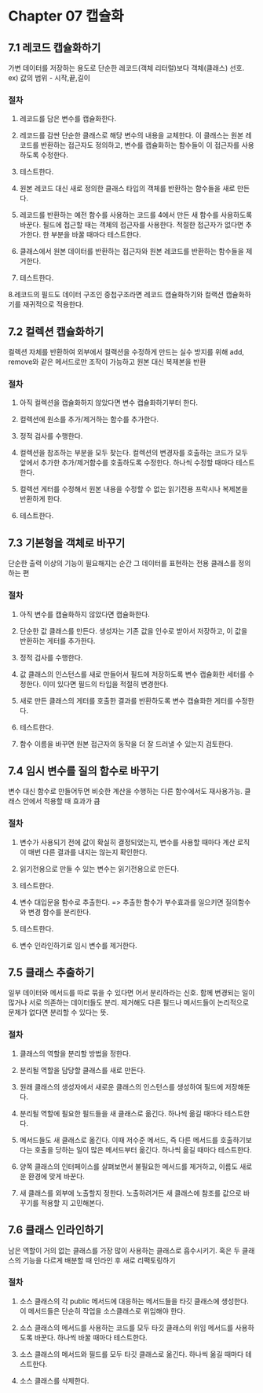 # Chapter 07 캡슐화

## 7.1 레코드 캡슐화하기

가변 데이터를 저장하는 용도로 단순한 레코드(객체 리터럴)보다 객체(클래스) 선호. ex) 값의 범위 - 시작,끝,길이

### 절차

1. 레코드를 담은 변수를 캡슐화한다.

2. 레코드를 감싼 단순한 클래스로 해당 변수의 내용을 교체한다. 이 클래스는 원본 레코드를 반환하는 접근자도 정의하고, 변수를 캡슐화하는 함수들이 이 접근자를 사용하도록 수정한다.

3. 테스트한다.

4. 원본 레코드 대신 새로 정의한 클래스 타입의 객체를 반환하는 함수들을 새로 만든다.

5. 레코드를 반환하는 예전 함수를 사용하는 코드를 4에서 만든 새 함수를 사용하도록 바꾼다. 필드에 접근할 때는 객체의 접근자를 사용한다. 적절한 접근자가 없다면 추가한다. 한 부분을 바꿀 때마다 테스트한다.

6. 클래스에서 원본 데이터를 반환하는 접근자와 원본 레코드를 반환하는 함수들을 제거한다.

7. 테스트한다.

8.레코드의 필드도 데이터 구조인 중첩구조라면 레코드 캡슐화하기와 컬랙션 캡슐화하기를 재귀적으로 적용한다.

## 7.2 컬렉션 캡슐화하기

컬렉션 자체를 반환하여 외부에서 컬랙션을 수정하게 만드는 실수 방지를 위해 add, remove와 같은 메서드로만 조작이 가능하고 원본 대신 복제본을 반환

### 절차

1. 아직 컬렉션을 캡슐화하지 않았다면 변수 캡슐화하기부터 한다.

2. 컬렉션에 원소를 추가/제거하는 함수를 추가한다.

3. 정적 검사를 수행한다.

4. 컬렉션을 참조하는 부분을 모두 찾는다. 컬렉션의 변경자를 호출하는 코드가 모두 앞에서 추가한 추가/제거함수를 호출하도록 수정한다. 하나씩 수정할 때마다 테스트한다.

5. 컬렉션 게터를 수정해서 원본 내용을 수정할 수 없는 읽기전용 프락시나 복제본을 반환하게 한다.

6. 테스트한다.

## 7.3 기본형을 객체로 바꾸기

단순한 출력 이상의 기능이 필요해지는 순간 그 데이터를 표현하는 전용 클래스를 정의하는 편

### 절차

1. 아직 변수를 캡슐화하지 않았다면 캡슐화한다.

2. 단순한 값 클래스를 만든다. 생성자는 기존 값을 인수로 받아서 저장하고, 이 값을 반환하는 게터를 추가한다.

3. 정적 검사를 수행한다.

4. 값 클래스의 인스턴스를 새로 만들어서 필드에 저장하도록 변수 캡슐화한 세터를 수정한다. 이미 있다면 필드의 타입을 적절히 변경한다.

5. 새로 만든 클래스의 게터를 호출한 결과를 반환하도록 변수 캡슐화한 게터를 수정한다.

6. 테스트한다.

7. 함수 이름을 바꾸면 원본 접근자의 동작을 더 잘 드러낼 수 있는지 검토한다.

## 7.4 임시 변수를 질의 함수로 바꾸기

변수 대신 함수로 만들어두면 비슷한 계산을 수행하는 다른 함수에서도 재사용가능. 클래스 안에서 적용할 때 효과가 큼

### 절차

1. 변수가 사용되기 전에 값이 확실히 결정되었는지, 변수를 사용할 때마다 계산 로직이 매번 다른 결과를 내지는 않는지 확인한다.

2. 읽기전용으로 만들 수 있는 변수는 읽기전용으로 만든다.

3. 테스트한다.

4. 변수 대입문을 함수로 추출한다.
   => 추출한 함수가 부수효과를 일으키면 질의함수와 변경 함수를 분리한다.

5. 테스트한다.

6. 변수 인라인하기로 임시 변수를 제거한다.

## 7.5 클래스 추출하기

일부 데이터와 메서드를 따로 묶을 수 있다면 어서 분리하라는 신호. 함께 변경되는 일이 많거나 서로 의존하는 데이터들도 분리. 제거해도 다른 필드나 메서드들이 논리적으로 문제가 없다면 분리할 수 있다는 뜻.

### 절차

1. 클래스의 역할을 분리할 방법을 정한다.

2. 분리될 역할을 담당할 클래스를 새로 만든다.

3. 원래 클래스의 생성자에서 새로운 클래스의 인스턴스를 생성하여 필드에 저장해둔다.

4. 분리될 역할에 필요한 필드들을 새 클래스로 옮긴다. 하나씩 옮길 때마다 테스트한다.

5. 메서드들도 새 클래스로 옮긴다. 이때 저수준 메서드, 즉 다른 메서드를 호출하기보다는 호출을 당하는 일이 많은 메서드부터 옮긴다. 하나씩 옮길 때마다 테스트한다.

6. 양쪽 클래스의 인터페이스를 살펴보면서 불필요한 메서드를 제거하고, 이름도 새로운 환경에 맞게 바꾼다.

7. 새 클래스를 외부에 노출할지 정한다. 노출하려거든 새 클래스에 참조를 값으로 바꾸기를 적용할 지 고민해본다.

## 7.6 클래스 인라인하기

남은 역할이 거의 없는 클래스를 가장 많이 사용하는 클래스로 흡수시키기. 혹은 두 클래스의 기능을 다르게 배분할 때 인라인 후 새로 리팩토링하기

### 절차

1. 소스 클래스의 각 public 메서드에 대응하는 메서드들을 타깃 클래스에 생성한다. 이 메서드들은 단순히 작업을 소스클래스로 위임해야 한다.

2. 소스 클래스의 메서드를 사용하는 코드를 모두 타깃 클래스의 위임 메서드를 사용하도록 바꾼다. 하나씩 바꿀 때마다 테스트한다.

3. 소스 클래스의 메서드와 필드를 모두 타깃 클래스로 옮긴다. 하나씩 옮길 때마다 테스트한다.

4. 소스 클래스를 삭제한다.

